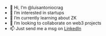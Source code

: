 - 👋 Hi, I’m @luisantoniocrag
- 👀 I’m interested in startups
- 🌱 I’m currently learning about ZK
- 💞️ I’m looking to collaborate on web3 projects
- 📫 Just send me a msg on [LinkedIn](https://www.linkedin.com/in/luis-antonio-cruz-86262a16a/)

